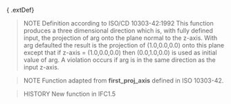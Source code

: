 { .extDef}

<!-- end of short definition -->

> NOTE Definition according to ISO/CD 10303-42:1992
> This function produces a three dimensional direction which is, with fully defined input, the projection of arg onto the plane normal to the z-axis. With arg defaulted the result is the projection of (1.0,0.0,0.0) onto this plane except that if z-axis = (1.0,0.0,0.0) then (0.0,1.0,0.0) is used as initial value of arg. A violation occurs if arg is in the same direction as the input z-axis.

> NOTE Function adapted from **first_proj_axis** defined in ISO 10303-42.

> HISTORY New function in IFC1.5
